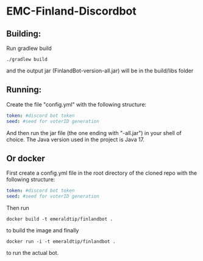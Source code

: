 # EMC-Finland-Discordbot

## Building: 
Run gradlew build
```
./gradlew build
```
and the output jar (FinlandBot-version-all.jar) will be in the build/libs folder

## Running:
Create the file "config.yml" with the following structure:
```yml
token: #discord bot token
seed: #seed for voterID generation
```
And then run the jar file (the one ending with "-all.jar") in your shell of choice.
The Java version used in the project is Java 17.

## Or docker
First create a config.yml file in the root directory of the cloned repo with the following structure:
```yml
token: #discord bot token
seed: #seed for voterID generation
```
Then run
```
docker build -t emeraldtip/finlandbot .
```
to build the image and finally
```
docker run -i -t emeraldtip/finlandbot .
```
to run the actual bot.
